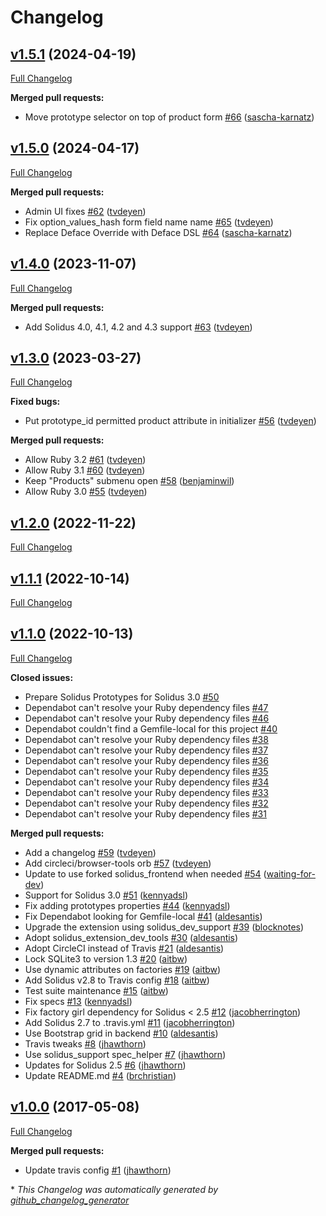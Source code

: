 # Changelog

## [v1.5.1](https://github.com/solidusio-contrib/solidus_prototypes/tree/v1.5.1) (2024-04-19)

[Full Changelog](https://github.com/solidusio-contrib/solidus_prototypes/compare/v1.5.0...v1.5.1)

**Merged pull requests:**

- Move prototype selector on top of product form [\#66](https://github.com/solidusio-contrib/solidus_prototypes/pull/66) ([sascha-karnatz](https://github.com/sascha-karnatz))

## [v1.5.0](https://github.com/solidusio-contrib/solidus_prototypes/tree/v1.5.0) (2024-04-17)

[Full Changelog](https://github.com/solidusio-contrib/solidus_prototypes/compare/v1.4.0...v1.5.0)

**Merged pull requests:**

- Admin UI fixes [\#62](https://github.com/solidusio-contrib/solidus_prototypes/pull/62) ([tvdeyen](https://github.com/tvdeyen))
- Fix option\_values\_hash form field name name [\#65](https://github.com/solidusio-contrib/solidus_prototypes/pull/65) ([tvdeyen](https://github.com/tvdeyen))
- Replace Deface Override with Deface DSL [\#64](https://github.com/solidusio-contrib/solidus_prototypes/pull/64) ([sascha-karnatz](https://github.com/sascha-karnatz))

## [v1.4.0](https://github.com/solidusio-contrib/solidus_prototypes/tree/v1.4.0) (2023-11-07)

[Full Changelog](https://github.com/solidusio-contrib/solidus_prototypes/compare/v1.3.0...v1.4.0)

**Merged pull requests:**

- Add Solidus 4.0, 4.1, 4.2 and 4.3 support [\#63](https://github.com/solidusio-contrib/solidus_prototypes/pull/63) ([tvdeyen](https://github.com/tvdeyen))

## [v1.3.0](https://github.com/solidusio-contrib/solidus_prototypes/tree/v1.3.0) (2023-03-27)

[Full Changelog](https://github.com/solidusio-contrib/solidus_prototypes/compare/v1.2.0...v1.3.0)

**Fixed bugs:**

- Put prototype\_id permitted product attribute in initializer [\#56](https://github.com/solidusio-contrib/solidus_prototypes/pull/56) ([tvdeyen](https://github.com/tvdeyen))

**Merged pull requests:**

- Allow Ruby 3.2 [\#61](https://github.com/solidusio-contrib/solidus_prototypes/pull/61) ([tvdeyen](https://github.com/tvdeyen))
- Allow Ruby 3.1 [\#60](https://github.com/solidusio-contrib/solidus_prototypes/pull/60) ([tvdeyen](https://github.com/tvdeyen))
- Keep "Products" submenu open [\#58](https://github.com/solidusio-contrib/solidus_prototypes/pull/58) ([benjaminwil](https://github.com/benjaminwil))
- Allow Ruby 3.0 [\#55](https://github.com/solidusio-contrib/solidus_prototypes/pull/55) ([tvdeyen](https://github.com/tvdeyen))

## [v1.2.0](https://github.com/solidusio-contrib/solidus_prototypes/tree/v1.2.0) (2022-11-22)

[Full Changelog](https://github.com/solidusio-contrib/solidus_prototypes/compare/v1.1.1...v1.2.0)

## [v1.1.1](https://github.com/solidusio-contrib/solidus_prototypes/tree/v1.1.1) (2022-10-14)

[Full Changelog](https://github.com/solidusio-contrib/solidus_prototypes/compare/v1.1.0...v1.1.1)

## [v1.1.0](https://github.com/solidusio-contrib/solidus_prototypes/tree/v1.1.0) (2022-10-13)

[Full Changelog](https://github.com/solidusio-contrib/solidus_prototypes/compare/v1.0.0...v1.1.0)

**Closed issues:**

- Prepare Solidus Prototypes for Solidus 3.0 [\#50](https://github.com/solidusio-contrib/solidus_prototypes/issues/50)
- Dependabot can't resolve your Ruby dependency files [\#47](https://github.com/solidusio-contrib/solidus_prototypes/issues/47)
- Dependabot can't resolve your Ruby dependency files [\#46](https://github.com/solidusio-contrib/solidus_prototypes/issues/46)
- Dependabot couldn't find a Gemfile-local for this project [\#40](https://github.com/solidusio-contrib/solidus_prototypes/issues/40)
- Dependabot can't resolve your Ruby dependency files [\#38](https://github.com/solidusio-contrib/solidus_prototypes/issues/38)
- Dependabot can't resolve your Ruby dependency files [\#37](https://github.com/solidusio-contrib/solidus_prototypes/issues/37)
- Dependabot can't resolve your Ruby dependency files [\#36](https://github.com/solidusio-contrib/solidus_prototypes/issues/36)
- Dependabot can't resolve your Ruby dependency files [\#35](https://github.com/solidusio-contrib/solidus_prototypes/issues/35)
- Dependabot can't resolve your Ruby dependency files [\#34](https://github.com/solidusio-contrib/solidus_prototypes/issues/34)
- Dependabot can't resolve your Ruby dependency files [\#33](https://github.com/solidusio-contrib/solidus_prototypes/issues/33)
- Dependabot can't resolve your Ruby dependency files [\#32](https://github.com/solidusio-contrib/solidus_prototypes/issues/32)
- Dependabot can't resolve your Ruby dependency files [\#31](https://github.com/solidusio-contrib/solidus_prototypes/issues/31)

**Merged pull requests:**

- Add a changelog [\#59](https://github.com/solidusio-contrib/solidus_prototypes/pull/59) ([tvdeyen](https://github.com/tvdeyen))
- Add circleci/browser-tools orb [\#57](https://github.com/solidusio-contrib/solidus_prototypes/pull/57) ([tvdeyen](https://github.com/tvdeyen))
- Update to use forked solidus\_frontend when needed [\#54](https://github.com/solidusio-contrib/solidus_prototypes/pull/54) ([waiting-for-dev](https://github.com/waiting-for-dev))
- Support for Solidus 3.0 [\#51](https://github.com/solidusio-contrib/solidus_prototypes/pull/51) ([kennyadsl](https://github.com/kennyadsl))
- Fix adding prototypes properties [\#44](https://github.com/solidusio-contrib/solidus_prototypes/pull/44) ([kennyadsl](https://github.com/kennyadsl))
- Fix Dependabot looking for Gemfile-local [\#41](https://github.com/solidusio-contrib/solidus_prototypes/pull/41) ([aldesantis](https://github.com/aldesantis))
- Upgrade the extension using solidus\_dev\_support [\#39](https://github.com/solidusio-contrib/solidus_prototypes/pull/39) ([blocknotes](https://github.com/blocknotes))
- Adopt solidus\_extension\_dev\_tools [\#30](https://github.com/solidusio-contrib/solidus_prototypes/pull/30) ([aldesantis](https://github.com/aldesantis))
- Adopt CircleCI instead of Travis [\#21](https://github.com/solidusio-contrib/solidus_prototypes/pull/21) ([aldesantis](https://github.com/aldesantis))
- Lock SQLite3 to version 1.3 [\#20](https://github.com/solidusio-contrib/solidus_prototypes/pull/20) ([aitbw](https://github.com/aitbw))
- Use dynamic attributes on factories [\#19](https://github.com/solidusio-contrib/solidus_prototypes/pull/19) ([aitbw](https://github.com/aitbw))
- Add Solidus v2.8 to Travis config [\#18](https://github.com/solidusio-contrib/solidus_prototypes/pull/18) ([aitbw](https://github.com/aitbw))
- Test suite maintenance [\#15](https://github.com/solidusio-contrib/solidus_prototypes/pull/15) ([aitbw](https://github.com/aitbw))
- Fix specs [\#13](https://github.com/solidusio-contrib/solidus_prototypes/pull/13) ([kennyadsl](https://github.com/kennyadsl))
- Fix factory girl dependency for Solidus \< 2.5 [\#12](https://github.com/solidusio-contrib/solidus_prototypes/pull/12) ([jacobherrington](https://github.com/jacobherrington))
- Add Solidus 2.7 to .travis.yml [\#11](https://github.com/solidusio-contrib/solidus_prototypes/pull/11) ([jacobherrington](https://github.com/jacobherrington))
- Use Bootstrap grid in backend [\#10](https://github.com/solidusio-contrib/solidus_prototypes/pull/10) ([aldesantis](https://github.com/aldesantis))
- Travis tweaks [\#8](https://github.com/solidusio-contrib/solidus_prototypes/pull/8) ([jhawthorn](https://github.com/jhawthorn))
- Use solidus\_support spec\_helper [\#7](https://github.com/solidusio-contrib/solidus_prototypes/pull/7) ([jhawthorn](https://github.com/jhawthorn))
- Updates for Solidus 2.5 [\#6](https://github.com/solidusio-contrib/solidus_prototypes/pull/6) ([jhawthorn](https://github.com/jhawthorn))
- Update README.md [\#4](https://github.com/solidusio-contrib/solidus_prototypes/pull/4) ([brchristian](https://github.com/brchristian))

## [v1.0.0](https://github.com/solidusio-contrib/solidus_prototypes/tree/v1.0.0) (2017-05-08)

[Full Changelog](https://github.com/solidusio-contrib/solidus_prototypes/compare/10e23adb3b59a07e96cf89df41d794c5b7b330ee...v1.0.0)

**Merged pull requests:**

- Update travis config [\#1](https://github.com/solidusio-contrib/solidus_prototypes/pull/1) ([jhawthorn](https://github.com/jhawthorn))



\* *This Changelog was automatically generated by [github_changelog_generator](https://github.com/github-changelog-generator/github-changelog-generator)*
